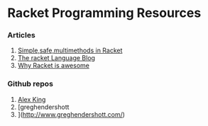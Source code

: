 # Racket Programming Resources

### Articles
1. [Simple,safe,multimethods in Racket](http://lexi-lambda.github.io/blog/2016/02/18/simple-safe-multimethods-in-racket/)
2. [The racket Language Blog](http://blog.racket-lang.org/)
3. [Why Racket is awesome](http://paulosuzart.github.io/blog/2015/04/02/why-racket-is-awesome/)

### Github repos
1. [Alex King](https://github.com/lexi-lambda?tab=repositories)
2. [greghendershott
3. ](http://www.greghendershott.com/)
